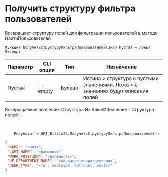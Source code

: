 ﻿---
sidebar_position: 8
---

# Получить структуру фильтра пользователей
 Возвращает структуру полей для фильтрации пользователей в методе НайтиПользователей



`Функция ПолучитьСтруктуруФильтраПользователей(Знач Пустая = Ложь) Экспорт`

  | Параметр | CLI опция | Тип | Назначение |
  |-|-|-|-|
  | Пустая | --empty | Булево | Истина > структура с пустыми значениями, Ложь > в значениях будут описания полей |

  
  Возвращаемое значение:   Структура Из КлючИЗначение - Структура полей

<br/>




```bsl title="Пример кода"
    Результат = OPI_Bitrix24.ПолучитьСтруктуруФильтраПользователей();
```
    



```json title="Результат"
{
 "NAME": "<имя>",
 "LAST_NAME": "<фамилия>",
 "WORK_POSITION": "<должность>",
 "UF_DEPARTMENT_NAME": "<название подразделения>",
 "USER_TYPE": "<тип: employee, extranet, email>"
}
```
